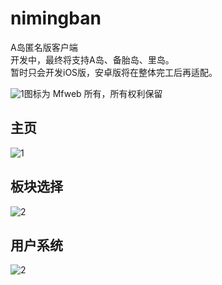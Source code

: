 # nimingban
A岛匿名版客户端  
开发中，最终将支持A岛、备胎岛、里岛。  
暂时只会开发iOS版，安卓版将在整体完工后再适配。  


![1](https://mimage.mfweb.top/blog/2019/01/logo40pt.png)图标为 Mfweb 所有，所有权利保留   
## 主页
![1](https://mimage.mfweb.top/blog/2019/01/pink-1.jpg)   
## 板块选择
![2](https://mimage.mfweb.top/blog/2019/01/pink-2.jpg)   
## 用户系统
![2](https://mimage.mfweb.top/blog/2019/01/pink-3.jpg)   